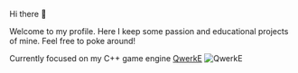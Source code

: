 Hi there 👋

Welcome to my profile. Here I keep some passion and educational projects of mine.
Feel free to poke around!

Currently focused on my C++ game engine [QwerkE](https://github.com/AaronAppel/QwerkE)
![QwerkE](https://github.com/user-attachments/assets/ad2fb150-cf72-43cd-a777-470fc8bf11be)

<!--
[![GitHub Streak](https://streak-stats.demolab.com/?user=AaronAppel)](https://git.io/streak-stats)
![](https://komarev.com/ghpvc/?username=AaronAppel)
<details>

```
Hello World 👋
```
Experience

<h1>
Past Projects
</h1>
[image1]
sameline
[image2]
sameline
[image3]
Create a banner

<h1>
Past Roles
</h1>
Dev Ops, Gameplay Programming, TOols Programming, Tech Lead

`text`

</details>

$${\color{#AC3097}Install \space \color{#56565E}Retro}$$

<div class="contact">
<a href="http://linkedin.com"><img width="3%" src="https://www.vectorlogo.zone/logos/linkedin/linkedin-tile.svg" /></a>
</div>

## 📈 My GitHub stats
- Point

### <p align="center">⚙️ Centered Header </p>

> Note.

<div class="table-devenvironment">
  <table style="font-size: 11px">
  <tr>
  <td valign="top" width="50%">

#### 🖥️ Windows PowerUser

Accelerating my workflow and productivity on Windows with the following tools and configurations:

![Windows](https://img.shields.io/badge/-Windows-0078D6?style=flat&logo=windows&logoColor=white)
![PowerShell](https://img.shields.io/badge/-PowerShell-5391FE?style=flat&logo=powershell&logoColor=white)
![Azure](https://img.shields.io/badge/-Azure-0078D4?style=flat&logo=microsoft-azure&logoColor=white)
![WSL](https://img.shields.io/badge/-WSL-0D1117?style=flat&logo=windows-subsystem-for-linux&logoColor=FCC624)
![VSCode](https://img.shields.io/badge/-Visual%20Studio%20Code-007ACC?style=flat&logo=visual-studio-code&logoColor=white)
![Git](https://img.shields.io/badge/-Git-F05032?style=flat&logo=git&logoColor=white)

  </td>
  <td valign="top" width="50%">

#### 🐧 Linux Enthusiast

I love working with Linux, and I'm always exploring new things in the vast open-source world.

![Linux](https://img.shields.io/badge/-Linux-000000?style=flat&logo=linux&logoColor=FCC624)
![Ubuntu](https://img.shields.io/badge/-Ubuntu-E95420?style=flat&logo=ubuntu&logoColor=white)
![Debian](https://img.shields.io/badge/-Debian-A81D33?style=flat&logo=debian&logoColor=white)
![Arch Linux](https://img.shields.io/badge/-Arch%20Linux-1793D1?style=flat&logo=arch-linux&logoColor=white)
![Kali Linux](https://img.shields.io/badge/-Kali%20Linux-557C94?style=flat&logo=kali-linux&logoColor=white)

  </td>
  </tr>
  </table>
</div>

---

<div class="badges-intro">
<img width="10%" src="https://upload.vectorlogo.zone/logos/itchio/images/b2cb9dd3-3cfa-4456-90b5-ea21290cc77e.svg">
<img width="10%" src="https://upload.wikimedia.org/wikipedia/commons/thumb/3/3c/Logo_C_sharp.png/800px-Logo_C_sharp.png?20241208122640">
<img width="10%" src="https://upload.wikimedia.org/wikipedia/commons/thumb/1/18/ISO_C%2B%2B_Logo.svg/459px-ISO_C%2B%2B_Logo.svg.png?20170928190710">
<img width="10%" src="https://www.vectorlogo.zone/logos/unity3d/unity3d-ar21.svg">
<img width="7%" src="https://upload.wikimedia.org/wikipedia/commons/thumb/d/da/Unreal_Engine_Logo.svg/120px-Unreal_Engine_Logo.svg.png?20230415034210">
<img width="10%" src="https://www.vectorlogo.zone/logos/jenkins/jenkins-ar21.svg"">
<code><img width="10%" src="https://www.vectorlogo.zone/logos/linux/linux-ar21.svg"></code>
</div>

**AaronAppel/aaronappel** is a ✨ _special_ ✨ repository because its `README.md` (this file) appears on your GitHub profile.

Here are some ideas to get you started:

- 🔭 I’m currently working on ...
- 🌱 I’m currently learning ...
- 👯 I’m looking to collaborate on ...
- 🤔 I’m looking for help with ...
- 💬 Ask me about ...
- 📫 How to reach me: ...
- 😄 Pronouns: ...
- ⚡ Fun fact: ...
-->
